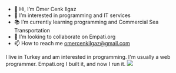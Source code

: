 - 👋 Hi, I’m Ömer Cenk Ilgaz
- 👀 I’m interested in programming and IT services
- 📚 I’m currently learning programming and Commercial Sea Transportation
- 💞️ I’m looking to collaborate on Empati.org
- 📫 How to reach me omercenkilgaz@gmail.com

I live in Turkey and am interested in programming. I'm usually a web programmer. Empati.org I built it, and now I run it.
<img src="{https://img.shields.io/badge/WhatsApp-25D366?style=for-the-badge&logo=whatsapp&logoColor=white}"/>
